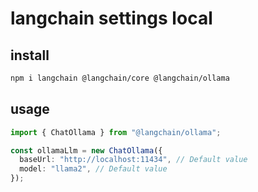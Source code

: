 # langchain settings local

## install

```sh
npm i langchain @langchain/core @langchain/ollama
```

## usage

```ts
import { ChatOllama } from "@langchain/ollama";

const ollamaLlm = new ChatOllama({
  baseUrl: "http://localhost:11434", // Default value
  model: "llama2", // Default value
});
```
